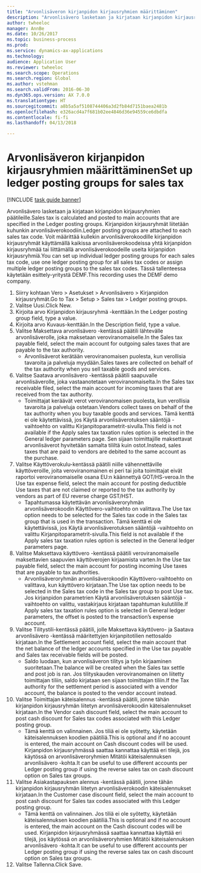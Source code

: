 ```yaml
--- 
title: "Arvonlisäveron kirjanpidon kirjausryhmien määrittäminen"
description: "Arvonlisävero lasketaan ja kirjataan kirjanpidon kirjausryhmien päätileille."
author: twheeloc
manager: AnnBe
ms.date: 10/26/2017
ms.topic: business-process
ms.prod: 
ms.service: dynamics-ax-applications
ms.technology: 
audience: Application User
ms.reviewer: twheeloc
ms.search.scope: Operations
ms.search.region: Global
ms.author: vstehman
ms.search.validFrom: 2016-06-30
ms.dyn365.ops.version: AX 7.0.0
ms.translationtype: HT
ms.sourcegitcommit: a8b5a5af5108744406a3d2fb84d7151baea2481b
ms.openlocfilehash: e326acd4a7f681b02ee4846d36e94559ce6dbdfa
ms.contentlocale: fi-fi
ms.lasthandoff: 04/13/2018

---
```

# <a name="set-up-ledger-posting-groups-for-sales-tax"></a><span data-ttu-id="03deb-103">Arvonlisäveron kirjanpidon kirjausryhmien määrittäminen</span><span class="sxs-lookup"><span data-stu-id="03deb-103">Set up ledger posting groups for sales tax</span></span>

[!INCLUDE [task guide banner](../../includes/task-guide-banner.md)]

<span data-ttu-id="03deb-104">Arvonlisävero lasketaan ja kirjataan kirjanpidon kirjausryhmien päätileille.</span><span class="sxs-lookup"><span data-stu-id="03deb-104">Sales tax is calculated and posted to main accounts that are specified in the Ledger posting groups.</span></span> <span data-ttu-id="03deb-105">Kirjanpidon kirjausryhmät liitetään kuhunkin arvonlisäverokoodiin.</span><span class="sxs-lookup"><span data-stu-id="03deb-105">Ledger posting groups are attached to each sales tax code.</span></span> <span data-ttu-id="03deb-106">Voit määrittää kullekin arvonlisäverokoodille kirjanpidon kirjausryhmät käyttämällä kaikissa arvonlisäverokoodeissa yhtä kirjanpidon kirjausryhmää tai liittämällä arvonlisäverokoodeille useita kirjanpidon kirjausryhmiä.</span><span class="sxs-lookup"><span data-stu-id="03deb-106">You can set up individual ledger posting groups for each sales tax code, use one ledger posting group for all sales tax codes or assign multiple ledger posting groups to the sales tax codes.</span></span> <span data-ttu-id="03deb-107">Tässä tallenteessa käytetään esittely-yritystä DEMF.</span><span class="sxs-lookup"><span data-stu-id="03deb-107">This recording uses the DEMF demo company.</span></span> 

1. <span data-ttu-id="03deb-108">Siirry kohtaan Vero > Asetukset > Arvonlisävero > Kirjanpidon kirjausryhmät.</span><span class="sxs-lookup"><span data-stu-id="03deb-108">Go to Tax > Setup > Sales tax > Ledger posting groups.</span></span>
2. <span data-ttu-id="03deb-109">Valitse Uusi.</span><span class="sxs-lookup"><span data-stu-id="03deb-109">Click New.</span></span>
3. <span data-ttu-id="03deb-110">Kirjoita arvo Kirjanpidon kirjausryhmä -kenttään.</span><span class="sxs-lookup"><span data-stu-id="03deb-110">In the Ledger posting group field, type a value.</span></span>
4. <span data-ttu-id="03deb-111">Kirjoita arvo Kuvaus-kenttään.</span><span class="sxs-lookup"><span data-stu-id="03deb-111">In the Description field, type a value.</span></span>
5. <span data-ttu-id="03deb-112">Valitse Maksettava arvonlisävero -kentässä päätili lähtevälle arvonlisäverolle, joka maksetaan veroviranomaiselle.</span><span class="sxs-lookup"><span data-stu-id="03deb-112">In the Sales tax payable field, select the main account for outgoing sales taxes that are payable to the tax authority.</span></span>
    * <span data-ttu-id="03deb-113">Arvonlisäverot kerätään veroviranomaisen puolesta, kun verollisia tavaroita ja palveluja myydään.</span><span class="sxs-lookup"><span data-stu-id="03deb-113">Sales taxes are collected on behalf of the tax authority when you sell taxable goods and services.</span></span>  
6. <span data-ttu-id="03deb-114">Valitse Saatava arvonlisävero -kentässä päätili saapuvalle arvonlisäverolle, joka vastaanotetaan veroviranomaiselta.</span><span class="sxs-lookup"><span data-stu-id="03deb-114">In the Sales tax receivable filed, select the main account for incoming taxes that are received from the tax authority.</span></span>
    * <span data-ttu-id="03deb-115">Toimittajat keräävät verot veroviranomaisen puolesta, kun verollisia tavaroita ja palveluja ostetaan.</span><span class="sxs-lookup"><span data-stu-id="03deb-115">Vendors collect taxes on behalf of the tax authority when you buy taxable goods and services.</span></span> <span data-ttu-id="03deb-116">Tämä kenttä ei ole käytettävissä, jos Käytä arvonlisäverotuksen sääntöjä -vaihtoehto on valittu Kirjanpitoparametrit-sivulla.</span><span class="sxs-lookup"><span data-stu-id="03deb-116">This field is not available if the Apply sales tax taxation rules option is selected in the General ledger parameters page.</span></span> <span data-ttu-id="03deb-117">Sen sijaan toimittajille maksettavat arvonlisäverot hyvitetään samalta tililtä kuin ostot.</span><span class="sxs-lookup"><span data-stu-id="03deb-117">Instead, sales taxes that are paid to vendors are debited to the same account as the purchase.</span></span>   
7. <span data-ttu-id="03deb-118">Valitse Käyttöverokulu-kentässä päätili niille vähennettäville käyttöveroille, joita veroviranomainen ei peri tai joita toimittajat eivät raportoi veroviranomaiselle osana EU:n käännettyä GOT/HS-veroa.</span><span class="sxs-lookup"><span data-stu-id="03deb-118">In the Use tax expense field, select the main account for posting deductible Use taxes that are not claimed or reported to the tax authority by vendors as part of EU reverse charge GST/HST.</span></span>
    * <span data-ttu-id="03deb-119">Tapahtumassa käytettävän arvonlisäveroryhmän arvonlisäverokoodin Käyttövero-vaihtoehto on valittava.</span><span class="sxs-lookup"><span data-stu-id="03deb-119">The Use tax option needs to be selected for the Sales tax code in the Sales tax group that is used in the transaction.</span></span>  <span data-ttu-id="03deb-120">Tämä kenttä ei ole käytettävissä, jos Käytä arvonlisäverotuksen sääntöjä -vaihtoehto on valittu Kirjanpitoparametrit-sivulla.</span><span class="sxs-lookup"><span data-stu-id="03deb-120">This field is not available if the Apply sales tax taxation rules option is selected in the General ledger parameters page.</span></span>   
8. <span data-ttu-id="03deb-121">Valitse Maksettava käyttövero -kentässä päätili veroviranomaiselle maksettavien saapuvien käyttöverojen kirjaamista varten.</span><span class="sxs-lookup"><span data-stu-id="03deb-121">In the Use tax payable field, select the main account for posting incoming Use taxes that are payable to tax authorities.</span></span>
    * <span data-ttu-id="03deb-122">Arvonlisäveroryhmän arvonlisäverokoodin Käyttövero-vaihtoehto on valittava, kun käyttövero kirjataan.</span><span class="sxs-lookup"><span data-stu-id="03deb-122">The Use tax option needs to be selected in the Sales tax code in the Sales tax group to post Use tax.</span></span> <span data-ttu-id="03deb-123">Jos kirjanpidon parametrien Käytä arvonlisäverotuksen sääntöjä -vaihtoehto on valittu, vastakirjaus kirjataan tapahtuman kulutilille.</span><span class="sxs-lookup"><span data-stu-id="03deb-123">If Apply sales tax taxation rules option is selected in General ledger parameters, the offset is posted to the transaction’s expense account.</span></span>   
9. <span data-ttu-id="03deb-124">Valitse Tilitystili-kentässä päätili, jolle Maksettava käyttövero- ja Saatava arvonlisävero -kentässä määritettyjen kirjanpitotilien nettosaldo kirjataan.</span><span class="sxs-lookup"><span data-stu-id="03deb-124">In the Settlement account field, select the main account  that the net balance of the ledger accounts specified in the Use tax payable and Sales tax receivable fields will be posted.</span></span>
    * <span data-ttu-id="03deb-125">Saldo luodaan, kun arvonlisäveron tilitys ja työn kirjaaminen suoritetaan.</span><span class="sxs-lookup"><span data-stu-id="03deb-125">The balance will be created when the Sales tax settle and post job is ran.</span></span>  <span data-ttu-id="03deb-126">Jos tilityskauden veroviranomainen on liitetty toimittajan tiliin, saldo kirjataan sen sijaan toimittajan tiliin.</span><span class="sxs-lookup"><span data-stu-id="03deb-126">If the Tax authority for the settlement period is associated with a vendor account, the balance is posted to the vendor account instead.</span></span>   
10. <span data-ttu-id="03deb-127">Valitse Toimittajan käteisalennus -kentässä päätili, jonne tähän kirjanpidon kirjausryhmän liitetyn arvonlisäverokoodin käteisalennukset kirjataan.</span><span class="sxs-lookup"><span data-stu-id="03deb-127">In the Vendor cash discount field, select the main account to post cash discount for Sales tax codes associated with this Ledger posting group.</span></span>
    * <span data-ttu-id="03deb-128">Tämä kenttä on valinnainen. Jos tiliä ei ole syötetty, käytetään käteisalennuksen koodien päätiliä.</span><span class="sxs-lookup"><span data-stu-id="03deb-128">This is optional and if no account is entered,  the main account on Cash discount codes will be used.</span></span> <span data-ttu-id="03deb-129">Kirjanpidon kirjausryhmässä saattaa kannattaa käyttää eri tilejä, jos käytössä on arvonlisäveroryhmien Mitätöi käteisalennuksen arvonlisävero -kohta.</span><span class="sxs-lookup"><span data-stu-id="03deb-129">It can be useful to use different accounts per Ledger posting group if using the reverse sales tax on cash discount option on Sales tax groups.</span></span>  
11. <span data-ttu-id="03deb-130">Valitse Asiakastapauksen alennus -kentässä päätili, jonne tähän kirjanpidon kirjausryhmän liitetyn arvonlisäverokoodin käteisalennukset kirjataan.</span><span class="sxs-lookup"><span data-stu-id="03deb-130">In the Customer case discount field, select the main account to post cash discount for Sales tax codes associated with this Ledger posting group.</span></span>
    * <span data-ttu-id="03deb-131">Tämä kenttä on valinnainen. Jos tiliä ei ole syötetty, käytetään käteisalennuksen koodien päätiliä.</span><span class="sxs-lookup"><span data-stu-id="03deb-131">This is optional and if no account is entered, the main account on the Cash discount codes will be used.</span></span> <span data-ttu-id="03deb-132">Kirjanpidon kirjausryhmässä saattaa kannattaa käyttää eri tilejä, jos käytössä on arvonlisäveroryhmien Mitätöi käteisalennuksen arvonlisävero -kohta.</span><span class="sxs-lookup"><span data-stu-id="03deb-132">It can be useful to use different accounts per Ledger posting group if using the reverse sales tax on cash discount option on Sales tax groups.</span></span>  
12. <span data-ttu-id="03deb-133">Valitse Tallenna.</span><span class="sxs-lookup"><span data-stu-id="03deb-133">Click Save.</span></span>


